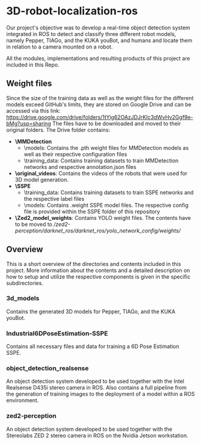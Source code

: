 # 3D-robot-localization-ros

Our project's objective was to develop a real-time object detection system integrated in ROS to detect and classify three different robot models, namely Pepper, TIAGo, and the KUKA youBot, and humans and locate them in relation to a camera mounted on a robot.

All the modules, implementations and resulting products of this project are included in this Repo.

## Weight files

Since the size of the training data as well as the weight files for the different models exceed GitHub's limits, they are stored on Google Drive and can be accessed via this link: https://drive.google.com/drive/folders/1tYig62OAzJDJrKIc3dWvHv2Ggf9e-bMg?usp=sharing
The files have to be downloaded and moved to their original folders. 
The Drive folder contains:
* **\MMDetection**
  * \models: Contains the .pth weight files for MMDetection models as well as their respective configuration files
  * \training_data: Contains training datasets to train MMDetection networks and respective annotation.json files
* **\original_videos**: Contains the videos of the robots that were used for 3D model generation.
* **\SSPE**
  * \training_data: Contains training datasets to train SSPE networks and the respective label files
  * \models: Contains .weight SSPE model files. The respective config file is provided within the SSPE folder of this repository
* **\Zed2_model_weights**: Contains YOLO weight files. The contents have to be moved to */zed2-perception/darknet_ros/darknet_ros/yolo_network_config/weights/*

## Overview

This is a short overview of the directories and contents included in this project. More information about the contents and a detailed description on how to setup and utilize the respective components is given in the specific subdirectories.

### 3d_models

Contains the generated 3D models for Pepper, TIAGo, and the KUKA youBot.

### Industrial6DPoseEstimation-SSPE

Contains all necessary files and data for training a 6D Pose Estimation SSPE.

### object_detection_realsense

An object detection system developed to be used together with the Intel Realsense D435i stereo camera in ROS. Also contains a full pipeline from the generation of training images to the deployment of a model within a ROS environment.

### zed2-perception

An object detection system developed to be used together with the Stereolabs ZED 2 stereo camera in ROS on the Nvidia Jetson workstation.

